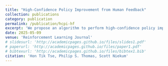 ```yaml
---
title: "High-Confidence Policy Improvement from Human Feedback"
collection: publications
category: publication
permalink: /publication/hcpi-hf
excerpt: 'We propose an algorithm to perform high-confidence policy improvement in the reinforcement learning from human feedback setting.'
date: 2025-05-09
venue: 'Reinforcement Learning Journal'
# slidesurl: 'http://academicpages.github.io/files/slides1.pdf'
# paperurl: 'http://academicpages.github.io/files/paper1.pdf'
# bibtexurl: 'http://academicpages.github.io/files/bibtex1.bib'
citation: 'Hon Tik Tse, Philip S. Thomas, Scott Niekum'
---
```

